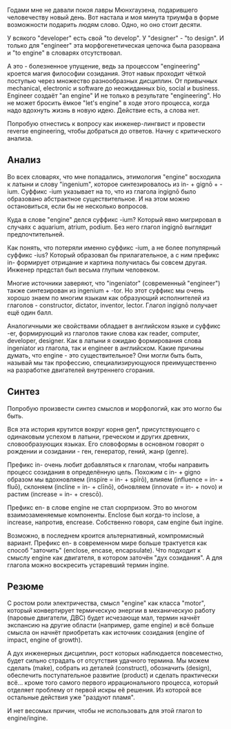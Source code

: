 Годами мне не давали покоя лавры Мюнхгаузена, подарившего человечеству новый
день. Вот настала и моя минута триумфа в форме возможности подарить людям
слово. Одно, но оно стоит десяти.

У всякого "developer" есть свой "to develop". У "designer" - "to design". И
только для "engineer" эта морфогенетическая цепочка была разорвана и "to engine"
в словарях отсутствовал.

А это - болезненное упущение, ведь за процессом "engineering" кроется магия
философии созидания. Этот навык проходит чёткой поступью через множество
разнообразных дисциплин. От привычных mechanical, electronic и software до
неожиданных bio, social и business. Engineer создаёт "an engine" И не только в
результате "engineering". Но не может бросить ёмкое "let's engine" в ходе этого
процесса, когда надо вдохнуть жизнь в новую идею. Действие есть, а слова нет.

Попробую отнестись к вопросу как инженер-лингвист и провести reverse
engineering, чтобы добраться до ответов. Начну с критического анализа.

## Анализ

Во всех словарях, что мне попадались, этимология "engine" восходила к латыни и
слову "ingenium", которое синтезировалось из in- +‎ gignō +‎ -ium. Суффикс -ium
указывает на то, что из глагола ingignō было образовано абстрактное
существительное. И на этом можно остановиться, если бы не несколько вопросов.

Куда в слове "engine" делся суффикс -ium? Который явно мигрировал в случаях с
aquarium, atrium, podium. Без него глагол ingignō выглядит предпочтительней.

Как понять, что потеряли именно суффикс -ium, а не более популярный суффикс
-ius? Который образовал бы прилагательное, а с ним префикс in- формирует
отрицание и картина получилась бы совсем другая. Инженер предстал был весьма
глупым человеком.

Многие источники заверяют, что "ingeniator" (современный "engineer") также
синтезирован из ingenium + -tor. Но этот суффикс мы очень хорошо знаем по многим
языкам как образующий исполнителей из глаголов - constructor, dictator,
inventor, lector. Глагол ingignō получает ещё один балл.

Аналогичными же свойствами обладает в английском языке и суффикс -er,
формирующий из глаголов такие слова как reader, computer, developer, designer.
Как в латыни я ожидаю формирования слова ingeniator из глагола, так и engineer
в английском. Какие причины думать, что engine - это существительное? Они могли
быть быть, называй мы так профессию, специализирующуюся преимущественно на
разработке двигателей внутреннего сгорания.

## Синтез

Попробую  произвести синтез смыслов и морфологий, как это могло бы быть.

Вся эта история крутится вокруг корня gen\*, присутствующего с одинаковым
успехом в латыни, греческом и других древних, словообразующих языках. Его
словоформы в основном говорят о рождении и созидании - ген, генератор, гений,
жанр (genre).

Префикс in- очень любит добавляться к глаголам, чтобы направить процесс
созидания в определённую цель. Похожим c in- + gigno образом мы вдохновляем
(inspire = in- + spīrō), влияем (influence = in- + fluō), склоняем
(incline = in- + clīnō), обновляем (innovate = in- + novo) и растим
(increase = in- + crescō).

Префикс en- в слове engine не стал сюрпризом. Это во многом взаимозаменяемые
компоненты. Enclose был когда-то inclose, а increase, напротив, encrease.
Собственно говоря, сам engine был ingine.

Возможно, в последнем кроится альтернативный, компромисный вариант. Префикс
en- в современном мире больше трактуется как способ "заточить" (enclose, encase,
encapsulate). Что подходит к смыслу engine как двигателя, в котором заточён
"дух созидания". А для глагола можно воскресить устаревший термин ingine.

## Резюме

С ростом роли электричества, смысл "engine" как класса "motor", который
конвертирует термическую энергии в механическую работу (паровые двигатели, ДВС)
будет исчезающе мал, термин начнёт экспансию на другие области (например, game
engine) и всё больше смысла он начнёт приобретать как источник созидания (engine
of impact, engine of growth).

А дух инженерных дисциплин, рост которых наблюдается повсеместно, будет сильно
страдать от отсутствия удачного термина. Мы можем сделать (make), собрать из
деталей (construct), обозначить (design), обеспечить поступательное развитие
(product) и сделать практически всё... кроме того самого первого иррационального
процесса, который отделяет проблему от первой искры её решения. Из которой все
остальные действия уже "раздуют пламя".

И нет весомых причин, чтобы не использовать для этой глагол to engine/ingine.
